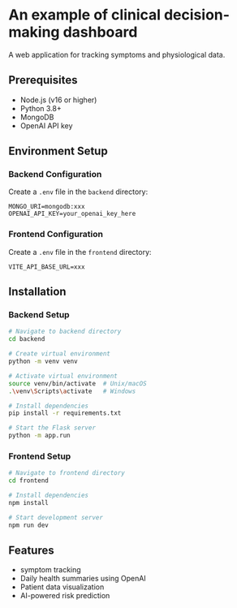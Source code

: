 # An example of clinical decision-making dashboard

A web application for tracking symptoms and physiological data. 

## Prerequisites

- Node.js (v16 or higher)
- Python 3.8+
- MongoDB
- OpenAI API key

## Environment Setup

### Backend Configuration

Create a `.env` file in the `backend` directory:

```env
MONGO_URI=mongodb:xxx
OPENAI_API_KEY=your_openai_key_here
```

### Frontend Configuration

Create a `.env` file in the `frontend` directory:

```env
VITE_API_BASE_URL=xxx
```

## Installation

### Backend Setup

```bash
# Navigate to backend directory
cd backend

# Create virtual environment
python -m venv venv

# Activate virtual environment
source venv/bin/activate  # Unix/macOS
.\venv\Scripts\activate   # Windows

# Install dependencies
pip install -r requirements.txt

# Start the Flask server
python -m app.run
```

### Frontend Setup

```bash
# Navigate to frontend directory
cd frontend

# Install dependencies
npm install

# Start development server
npm run dev
```

## Features

- symptom tracking 
- Daily health summaries using OpenAI
- Patient data visualization
- AI-powered risk prediction

